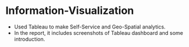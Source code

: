 # Information-Visualization

- Used Tableau to make Self-Service and Geo-Spatial analytics.
- In the report, it includes screenshots of Tableau dashboard and some introduction.
